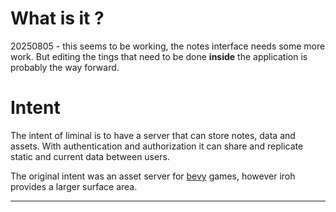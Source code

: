 # What is it ? 

20250805 - this seems to be working, the notes interface needs some more work. But editing the tings that need to be done __inside__ the application is probably the way forward.

# Intent

The intent of liminal is to have a server that can store notes, data and assets.  With authentication and authorization it can share and replicate static and current data between users. 

The original intent was an asset server for [bevy](https://bevy.org/) games, however iroh provides a larger surface area. 

---